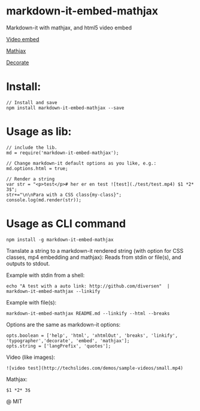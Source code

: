 # markdown-it-embed-mathjax

Markdown-it with mathjax, and html5 video embed

[Video embed](https://www.npmjs.com/package/markdown-it-html5-embed)

[Mathjax](https://www.npmjs.com/package/markdown-it-mathjax)

[Decorate](https://github.com/rstacruz/markdown-it-decorate) 

# Install: 

    // Install and save
    npm install markdown-it-embed-mathjax --save

# Usage as lib: 

    // include the lib.
    md = require('markdown-it-embed-mathjax');

    // Change markdown-it default options as you like, e.g.: 
    md.options.html = true;

    // Render a string
    var str = "<p>test</p># her er en test ![test](./test/test.mp4) $1 *2* 3$";
    str+="\n\nPara with a CSS class{my-class}";
    console.log(md.render(str));

# Usage as CLI command

    npm install -g markdown-it-embed-mathjax

Translate a string to a markdown-it rendered string (with option for CSS classes, mp4 embedding and mathjax): 
Reads from stdin or file(s), and outputs to stdout. 

Example with stdin from a shell: 

    echo "A test with a auto link: http://github.com/diversen"  | markdown-it-embed-mathjax --linkify

Example with file(s): 
     
    markdown-it-embed-mathjax README.md --linkify --html --breaks

Options are the same as markdown-it options:

    opts.boolean = ['help', 'html', 'xhtmlOut', 'breaks', 'linkify', 'typographer','decorate', 'embed', 'mathjax'];
    opts.string = ['langPrefix', 'quotes'];

Video (like images):

    ![video test](http://techslides.com/demos/sample-videos/small.mp4)

Mathjax: 

    $1 *2* 3$

@ MIT

